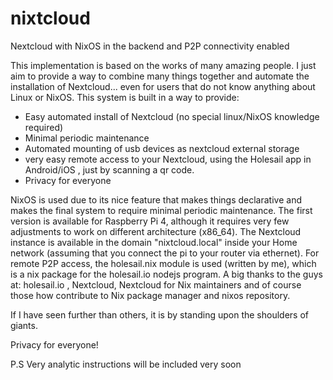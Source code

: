 # nixtcloud
Nextcloud with NixOS in the backend and P2P connectivity enabled

This implementation is based on the works of many amazing people. I just aim to provide a way to combine many things together and automate the installation of Nextcloud... even for users that do not know anything about Linux or NixOS. This system is built in a way to provide:

- Easy automated install of Nextcloud (no special linux/NixOS knowledge required)
- Minimal periodic maintenance
- Automated mounting of usb devices as nextcloud external storage
- very easy remote access to your Nextcloud, using the Holesail app in Android/iOS , just by scanning a qr code.
- Privacy for everyone 

NixOS is used due to its nice feature that makes things declarative and makes the final system to require minimal periodic maintenance. The first version is available for Raspberry Pi 4, although it requires very few adjustments to work on different architecture (x86_64). The Nextcloud instance is available in the domain "nixtcloud.local" inside your Home network (assuming that you connect the pi to your router via ethernet). For remote P2P access, the holesail.nix module is used (written by me), which is a nix package for the holesail.io nodejs program. A big thanks to the guys at: holesail.io , Nextcloud, Nextcloud for Nix maintainers and of course those how contribute to Nix package manager and nixos repository. 

If I have seen further than others, it is by standing upon the shoulders of giants.

Privacy for everyone!

P.S Very analytic instructions will be included very soon
